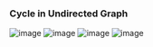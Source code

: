 ### __Cycle in Undirected Graph__

![image](https://user-images.githubusercontent.com/51910127/134799404-91b0f64f-34ec-4bc6-b666-aa48d2344908.png)
![image](https://user-images.githubusercontent.com/51910127/134799426-054f93f5-e34a-41b5-9772-d83f738b17be.png)
![image](https://user-images.githubusercontent.com/51910127/134799443-8ec0d5de-2292-4e1e-a038-4a82ba2de022.png)
![image](https://user-images.githubusercontent.com/51910127/134799448-56d71f23-bc8a-4af7-9fd7-f7a61e4a29be.png)
